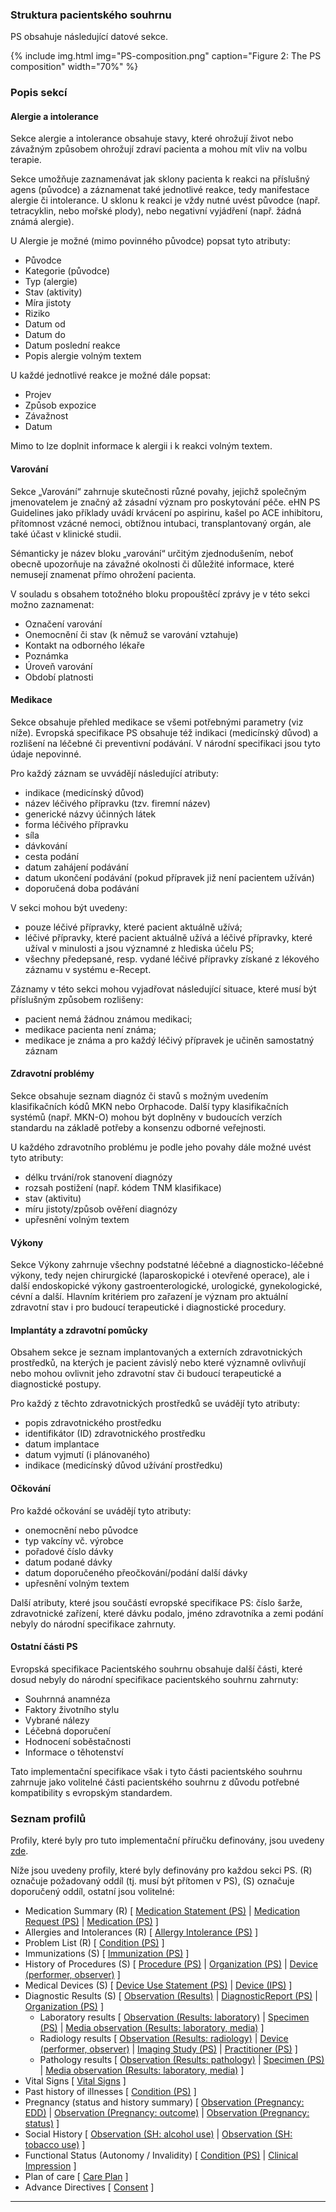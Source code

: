 ### Struktura pacientského souhrnu

PS obsahuje následující datové sekce.

{% include img.html img="PS-composition.png" caption="Figure 2: The PS composition" width="70%" %}

### Popis sekcí

#### Alergie a intolerance

Sekce alergie a intolerance obsahuje stavy, které ohrožují život nebo závažným způsobem ohrožují zdraví pacienta a mohou mít vliv na volbu terapie.

Sekce umožňuje zaznamenávat jak sklony pacienta k reakci na příslušný agens (původce) a záznamenat také jednotlivé reakce, tedy manifestace alergie či intolerance. U sklonu k reakci je vždy nutné uvést původce (např. tetracyklin, nebo mořské plody), nebo negativní vyjádření (např. žádná známá alergie).

U Alergie je možné (mimo povinného původce) popsat tyto atributy:
-	Původce
-	Kategorie (původce)
-	Typ (alergie)
-	Stav (aktivity)
-	Míra jistoty
-	Riziko
-	Datum od
-	Datum do
-	Datum poslední reakce
-	Popis alergie volným textem

U každé jednotlivé reakce je možné dále popsat:
-	Projev
-	Způsob expozice
-	Závažnost
-	Datum

Mimo to lze doplnit informace k alergii i k reakci volným textem.


#### Varování

Sekce „Varování“ zahrnuje skutečnosti různé povahy, jejichž společným jmenovatelem je značný až zásadní význam pro poskytování péče. eHN PS Guidelines jako příklady uvádí krvácení po aspirinu, kašel po ACE inhibitoru, přítomnost vzácné nemoci, obtížnou intubaci, transplantovaný orgán, ale také účast v klinické studii.

Sémanticky je název bloku „varování“ určitým zjednodušením, neboť obecně upozorňuje na závažné okolnosti či důležité informace, které nemusejí znamenat přímo ohrožení pacienta.

V souladu s obsahem totožného bloku propouštěcí zprávy je v této sekci možno zaznamenat:

-	Označení varování
-	Onemocnění či stav (k němuž se varování vztahuje)
-	Kontakt na odborného lékaře
-	Poznámka
-	Úroveň varování
-	Období platnosti


#### Medikace

Sekce obsahuje přehled medikace se všemi potřebnými parametry (viz níže). Evropská specifikace PS obsahuje též indikaci (medicínský důvod) a rozlišení na léčebné či preventivní podávání. V národní specifikaci jsou tyto údaje nepovinné.

Pro každý záznam se uvvádějí následující atributy:
-	indikace (medicínský důvod)
-	název léčivého přípravku (tzv. firemní název)
-	generické názvy účinných látek
-	forma léčivého přípravku
-	síla
-	dávkování
-	cesta podání
-	datum zahájení podávání
- datum ukončení podávání (pokud přípravek již není pacientem užíván)
-	doporučená doba podávání

V sekci mohou být uvedeny:
- pouze léčivé přípravky, které pacient aktuálně užívá;
- léčivé přípravky, které pacient aktuálně užívá a léčivé přípravky, které užíval v minulosti a jsou významné z hlediska účelu PS;
- všechny předepsané, resp. vydané léčivé přípravky získané z lékového záznamu v systému e-Recept.

Záznamy v této sekci mohou vyjadřovat následující situace, které musí být příslušným způsobem rozlišeny:
- pacient nemá žádnou známou medikaci;
- medikace pacienta není známa;
- medikace je známa a pro každý léčivý přípravek je učiněn samostatný záznam


#### Zdravotní problémy

Sekce obsahuje seznam diagnóz či stavů s možným uvedením klasifikačních kódů MKN nebo Orphacode. Další typy klasifikačních systémů (např. MKN-O) mohou být doplněny v budoucích verzích standardu na základě potřeby a konsenzu odborné veřejnosti.

U každého zdravotního problému je podle jeho povahy dále možné uvést tyto atributy:
-	délku trvání/rok stanovení diagnózy
-	rozsah postižení (např. kódem TNM klasifikace)
-	stav (aktivitu)
-	míru jistoty/způsob ověření diagnózy
-	upřesnění volným textem


#### Výkony

Sekce Výkony zahrnuje všechny podstatné léčebné a diagnosticko-léčebné výkony, tedy nejen chirurgické (laparoskopické i otevřené operace), ale i další endoskopické výkony gastroenterologické, urologické, gynekologické, cévní a další. Hlavním kritériem pro zařazení je význam pro aktuální zdravotní stav i pro budoucí terapeutické i diagnostické procedury.


#### Implantáty a zdravotní pomůcky

Obsahem sekce je seznam implantovaných a externích zdravotnických prostředků, na kterých je pacient závislý nebo které významně ovlivňují nebo mohou ovlivnit jeho zdravotní stav či budoucí terapeutické a diagnostické postupy.

Pro každý z těchto zdravotnických prostředků se uvádějí tyto atributy:
-	popis zdravotnického prostředku
-	identifikátor (ID) zdravotnického prostředku
-	datum implantace
-	datum vyjmutí (i plánovaného)
-	indikace (medicínský důvod užívání prostředku)


#### Očkování

Pro každé očkování se uvádějí tyto atributy:
-	onemocnění nebo původce
-	typ vakcíny vč. výrobce
-	pořadové číslo dávky
-	datum podané dávky
-	datum doporučeného přeočkování/podání další dávky
-	upřesnění volným textem

Další atributy, které jsou součástí evropské specifikace PS: číslo šarže, zdravotnické zařízení, které dávku podalo, jméno zdravotníka a zemi podání nebyly do národní specifikace zahrnuty.


#### Ostatní části PS

Evropská specifikace Pacientského souhrnu obsahuje další části, které dosud nebyly do národní specifikace pacientského souhrnu zahrnuty:

-	Souhrnná anamnéza
- Faktory životního stylu
-	Vybrané nálezy
-	Léčebná doporučení
-	Hodnocení soběstačnosti
- Informace o těhotenství

Tato implementační specifikace však i tyto části pacientského souhrnu zahrnuje jako volitelné části pacientského souhrnu z důvodu potřebné kompatibility s evropským standardem.

### Seznam profilů

Profily, které byly pro tuto implementační příručku definovány, jsou uvedeny <a href="profiles.html">zde</a>.

Níže jsou uvedeny profily, které byly definovány pro každou sekci PS. (R) označuje požadovaný oddíl (tj. musí být přítomen v PS), (S) označuje doporučený oddíl, ostatní jsou volitelné:
* Medication Summary (R)
 [ <a href="StructureDefinition-MedicationStatement-uv-ips.html">Medication Statement (PS)</a> |
 <a href="StructureDefinition-MedicationRequest-uv-ips.html">Medication Request (PS)</a> |
 <a href="StructureDefinition-Medication-uv-ips.html">Medication (PS)</a> ]
* Allergies and Intolerances (R)
 [ <a href="StructureDefinition-AllergyIntolerance-uv-ips.html">Allergy Intolerance (PS)</a> ]
* Problem List (R)
 [ <a href="StructureDefinition-Condition-uv-ips.html">Condition (PS)</a> ]
* Immunizations (S)
 [ <a href="StructureDefinition-Immunization-uv-ips.html">Immunization (PS)</a> ]
* History of Procedures (S)
 [ <a href="StructureDefinition-Procedure-uv-ips.html">Procedure (PS)</a> |
  <a href="StructureDefinition-Organization-uv-ips.html">Organization (PS)</a> |
  <a href="StructureDefinition-Device-observer-uv-ips.html">Device (performer, observer)</a> ]
* Medical Devices (S)
 [ <a href="StructureDefinition-DeviceUseStatement-uv-ips.html">Device Use Statement (PS)</a> |
 <a href="StructureDefinition-Device-uv-ips.html">Device (IPS)</a> ]
* Diagnostic Results (S)
 [ <a href="StructureDefinition-Observation-results-uv-ips.html">Observation (Results)</a> |
   <a href="StructureDefinition-DiagnosticReport-uv-ips.html">DiagnosticReport (PS)</a> |
   <a href="StructureDefinition-Organization-uv-ips.html">Organization (PS)</a> ]
  * Laboratory results
   [ <a href="StructureDefinition-Observation-results-laboratory-uv-ips.html">Observation (Results: laboratory)</a> |
   <a href="StructureDefinition-Specimen-uv-ips.html">Specimen (PS)</a> |
   <a href="StructureDefinition-Media-observation-uv-ips.html">Media observation (Results: laboratory, media)</a> ]
  * Radiology results
   [ <a href="StructureDefinition-Observation-results-radiology-uv-ips.html">Observation (Results: radiology)</a> |
   <a href="StructureDefinition-Device-observer-uv-ips.html">Device (performer, observer)</a> |
   <a href="StructureDefinition-ImagingStudy-uv-ips.html">Imaging Study (PS)</a> |
   <a href="StructureDefinition-Practitioner-uv-ips.html">Practitioner (PS)</a> ]
  * Pathology results
   [ <a href="StructureDefinition-Observation-results-pathology-uv-ips.html">Observation (Results: pathology)</a> |
   <a href="StructureDefinition-Specimen-uv-ips.html">Specimen (PS)</a> |
   <a href="StructureDefinition-Media-observation-uv-ips.html">Media observation (Results: laboratory, media)</a> ]
* Vital Signs
  [ <a href="{{site.data.fhir.path}}vitalsigns.html">Vital Signs</a> ]
* Past history of illnesses
  [ <a href="StructureDefinition-Condition-uv-ips.html">Condition (PS)</a> ]
* Pregnancy (status and history summary)
 [ <a href="StructureDefinition-Observation-pregnancy-edd-uv-ips.html">Observation (Pregnancy: EDD)</a> |
 <a href="StructureDefinition-Observation-pregnancy-outcome-uv-ips.html">Observation (Pregnancy: outcome)</a> |
 <a href="StructureDefinition-Observation-pregnancy-status-uv-ips.html">Observation (Pregnancy: status)</a> ]
* Social History
 [ <a href="StructureDefinition-Observation-alcoholuse-uv-ips.html">Observation (SH: alcohol use)</a> |
 <a href="StructureDefinition-Observation-tobaccouse-uv-ips.html">Observation (SH: tobacco use)</a> ]
* Functional Status (Autonomy / Invalidity)
 [ <a href="StructureDefinition-Condition-uv-ips.html">Condition (PS)</a> |
  <a href="{{site.data.fhir.path}}clinicalimpression.html">Clinical Impression</a> ]
* Plan of care
  [ <a href="{{site.data.fhir.path}}careplan.html">Care Plan</a> ]
* Advance Directives
  [ <a href="{{site.data.fhir.path}}consent.html">Consent</a> ]

---
